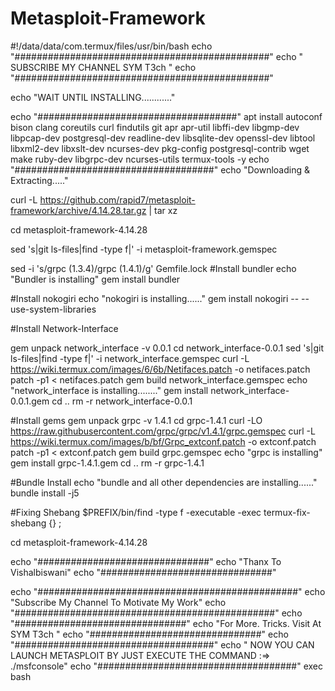# Metasploit-Framework
#!/data/data/com.termux/files/usr/bin/bash
echo "##############################################"
echo " SUBSCRIBE MY CHANNEL SYM T3ch "
echo "##############################################"

echo "WAIT UNTIL INSTALLING............" 

echo "####################################"
apt install autoconf bison clang coreutils curl findutils git apr apr-util libffi-dev libgmp-dev libpcap-dev postgresql-dev readline-dev libsqlite-dev openssl-dev libtool libxml2-dev libxslt-dev ncurses-dev pkg-config postgresql-contrib wget make ruby-dev libgrpc-dev ncurses-utils termux-tools -y
echo "####################################"
echo "Downloading & Extracting....."

curl -L https://github.com/rapid7/metasploit-framework/archive/4.14.28.tar.gz | tar xz

cd metasploit-framework-4.14.28

sed 's|git ls-files|find -type f|' -i metasploit-framework.gemspec

sed -i 's/grpc (1.3.4)/grpc (1.4.1)/g' Gemfile.lock
#Install bundler
echo "Bundler is installing"
gem install bundler

#Install nokogiri
echo "nokogiri is installing......"
gem install nokogiri -- --use-system-libraries

#Install Network-Interface

gem unpack network_interface -v 0.0.1
cd network_interface-0.0.1
sed 's|git ls-files|find -type f|' -i network_interface.gemspec
curl -L https://wiki.termux.com/images/6/6b/Netifaces.patch -o netifaces.patch
patch -p1 < netifaces.patch
gem build network_interface.gemspec
echo "network_interface is installing........"
gem install network_interface-0.0.1.gem
cd ..
rm -r network_interface-0.0.1

#Install gems
gem unpack grpc -v 1.4.1
cd grpc-1.4.1
curl -LO https://raw.githubusercontent.com/grpc/grpc/v1.4.1/grpc.gemspec
curl -L https://wiki.termux.com/images/b/bf/Grpc_extconf.patch -o extconf.patch
patch -p1 < extconf.patch
gem build grpc.gemspec
echo "grpc is installing"
gem install grpc-1.4.1.gem
cd ..
rm -r grpc-1.4.1

#Bundle Install
echo "bundle and all other dependencies are installing......"
bundle install -j5

#Fixing Shebang
$PREFIX/bin/find -type f -executable -exec termux-fix-shebang \{\} \;

cd metasploit-framework-4.14.28

echo "###############################"
echo "Thanx  To  Vishalbiswani"
echo "###############################"

echo "###############################################"
echo "Subscribe  My  Channel  To  Motivate  My  Work"
echo "###############################################"
echo "###############################"
echo "For  More. Tricks. Visit  At  SYM T3ch "
echo "###############################"
echo "####################################"
echo " NOW YOU CAN LAUNCH METASPLOIT BY JUST EXECUTE THE COMMAND :=>  ./msfconsole"
echo "####################################"
exec bash
